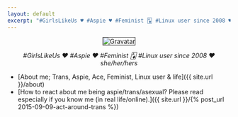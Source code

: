 ```yaml
---
layout: default
excerpt: "#GirlsLikeUs ♥ #Aspie ♥ #Feminist 🃁 #Linux user since 2008 ♥ she/her/hers"
---
```


<center><img alt="Gravatar" src="https://gravatar.com/avatar/2bd4ed22d7f59d1a83f5a4253d74f814?s=100.png" / border=1></center>

<p style="text-align: center"><em>#GirlsLikeUs ♥ #Aspie ♥ #Feminist 🃁 #Linux user since 2008 ♥ she/her/hers</em></p>

* [About me; Trans, Aspie, Ace, Feminist, Linux user & life]({{ site.url }}/about)
* [How to react about me being aspie/trans/asexual? Please read especially if you know me (in real life/online).]({{ site.url }}/{% post_url 2015-09-09-act-around-trans %})
